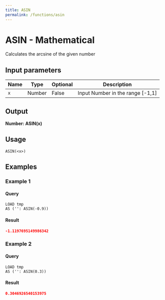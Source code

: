 ```yaml
---
title: ASIN
permalink: /functions/asin
---
```


# ASIN - Mathematical

Calculates the arcsine of the given number

## Input parameters

| Name | Type | Optional | Description |
| --- | --- | --- | --- |
| `x` | Number | False | Input Number in the range [-1,1] |

## Output

**Number: ASIN(x)**

## Usage

```joda
ASIN(<x>)
```

## Examples

### Example 1


#### Query
```joda
LOAD tmp
AS ('': ASIN(-0.9))
```
#### Result
```json
-1.1197695149986342
```


### Example 2


#### Query
```joda
LOAD tmp
AS ('': ASIN(0.3))
```
#### Result
```json
0.3046926540153975
```


